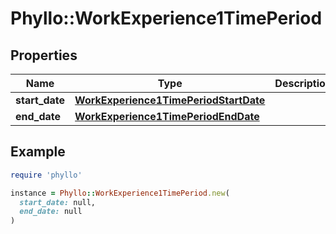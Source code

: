 # Phyllo::WorkExperience1TimePeriod

## Properties

| Name | Type | Description | Notes |
| ---- | ---- | ----------- | ----- |
| **start_date** | [**WorkExperience1TimePeriodStartDate**](WorkExperience1TimePeriodStartDate.md) |  | [optional] |
| **end_date** | [**WorkExperience1TimePeriodEndDate**](WorkExperience1TimePeriodEndDate.md) |  | [optional] |

## Example

```ruby
require 'phyllo'

instance = Phyllo::WorkExperience1TimePeriod.new(
  start_date: null,
  end_date: null
)
```

